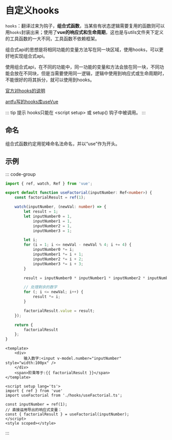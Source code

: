 # 自定义hooks
`hooks`：翻译过来为钩子，**组合式函数**，当某些有状态逻辑需要复用的函数则可以用`hooks`封装出来；使用了**vue的响应式和生命周期**，这也是与utils文件夹下定义的工具函数的一大不同，工具函数不依赖框架。

组合式api的思想是将相同功能的变量方法写在同一块区域，使用hooks，可以更好地实现组合式api。

使用组合式api，在不同的功能中，同一功能的变量和方法会放在同一块，不同功能会放在不同块，但是当需要使用同一逻辑，逻辑中使用到响应式或生命周期时，不能很好的将其拆分，就可以使用到hooks。

[官方对hooks的说明](https://cn.vuejs.org/guide/reusability/composables.html)

[antfu写的hooks库useVue](https://vueuse.org/guide/)

::: tip 提示
hooks只能在 <script setup\> 或 setup() 钩子中被调用。
::: 

## 命名​
组合式函数约定用驼峰命名法命名，并以“use”作为开头。

## 示例
::: code-group
```ts [useFactorial.ts]
import { ref, watch, Ref } from 'vue';

export default function useFactorial(inputNumber: Ref<number>) {
    const factorialResult = ref(1);

    watch(inputNumber, (newVal: number) => {
        let result = 1;
        let inputNumber0 = 1,
            inputNumber1 = 1,
            inputNumber2 = 1,
            inputNumber3 = 1;

        let i;
        for (i = 1; i <= newVal - newVal % 4; i += 4) {
            inputNumber0 *= i;
            inputNumber1 *= i + 1;
            inputNumber2 *= i + 2;
            inputNumber3 *= i + 3;
        }

        result = inputNumber0 * inputNumber1 * inputNumber2 * inputNumber3;

        // 处理剩余的数字
        for (; i <= newVal; i++) {
            result *= i;
        }

        factorialResult.value = result;
    });

    return {
        factorialResult
    };
}
```

```vue [use.vue]
<template>
    <div>
        输入数字:<input v-model.number="inputNumber" style="width:100px" />
    </div>
    <span>阶乘等于:{{ factorialResult }}</span>
</template>

<script setup lang='ts'>
import { ref } from 'vue'
import useFactorial from './hooks/useFactorial.ts';

const inputNumber = ref(1);
// 直接运用导出的响应式变量：
const { factorialResult } = useFactorial(inputNumber);
</script>
<style scoped></style>
```
:::

